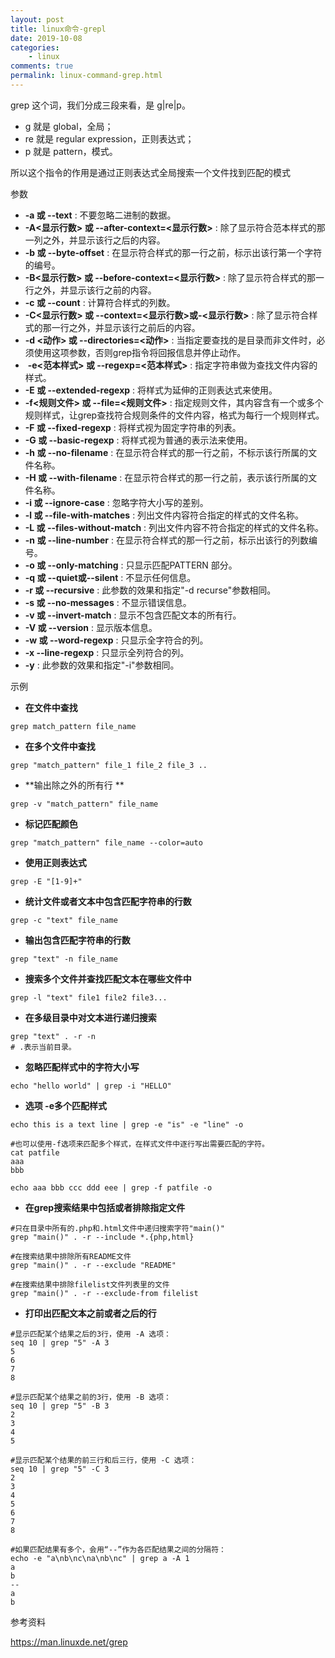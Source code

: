 ```yaml
---
layout: post
title: linux命令-grepl
date: 2019-10-08
categories:
    - linux
comments: true
permalink: linux-command-grep.html
---
```


grep 这个词，我们分成三段来看，是 g|re|p。

- g 就是 global，全局；
- re 就是 regular expression，正则表达式；
- p 就是 pattern，模式。

所以这个指令的作用是通过正则表达式全局搜索一个文件找到匹配的模式

参数

- **-a 或  --text** : 不要忽略二进制的数据。   
- **-A<显示行数> 或   --after-context=<显示行数>** : 除了显示符合范本样式的那一列之外，并显示该行之后的内容。   
- **-b  或 --byte-offset** : 在显示符合样式的那一行之前，标示出该行第一个字符的编号。   
- **-B<显示行数> 或  --before-context=<显示行数>** : 除了显示符合样式的那一行之外，并显示该行之前的内容。   
- **-c  或  --count** : 计算符合样式的列数。   
- **-C<显示行数>  或  --context=<显示行数>或-<显示行数>** : 除了显示符合样式的那一行之外，并显示该行之前后的内容。   
- **-d <动作>  或    --directories=<动作>** : 当指定要查找的是目录而非文件时，必须使用这项参数，否则grep指令将回报信息并停止动作。
- ​    **-e<范本样式> 或 --regexp=<范本样式>** : 指定字符串做为查找文件内容的样式。   
- **-E    或  --extended-regexp** : 将样式为延伸的正则表达式来使用。   
- **-f<规则文件> 或 --file=<规则文件>** : 指定规则文件，其内容含有一个或多个规则样式，让grep查找符合规则条件的文件内容，格式为每行一个规则样式。   
- **-F  或 --fixed-regexp** : 将样式视为固定字符串的列表。   
- **-G  或 --basic-regexp** : 将样式视为普通的表示法来使用。   
- **-h  或 --no-filename** : 在显示符合样式的那一行之前，不标示该行所属的文件名称。   
- **-H  或 --with-filename** : 在显示符合样式的那一行之前，表示该行所属的文件名称。   
- **-i  或  --ignore-case** : 忽略字符大小写的差别。   
- **-l   或 --file-with-matches** : 列出文件内容符合指定的样式的文件名称。   
- **-L 或  --files-without-match** : 列出文件内容不符合指定的样式的文件名称。   
- **-n  或 --line-number** : 在显示符合样式的那一行之前，标示出该行的列数编号。   
- **-o 或 --only-matching** : 只显示匹配PATTERN 部分。 
- **-q  或 --quiet或--silent** : 不显示任何信息。   
- **-r  或 --recursive** : 此参数的效果和指定"-d recurse"参数相同。   
- **-s   或 --no-messages** : 不显示错误信息。   
- **-v   或 --invert-match** : 显示不包含匹配文本的所有行。   
- **-V  或 --version** : 显示版本信息。   
- **-w 或  --word-regexp** : 只显示全字符合的列。   
- **-x    --line-regexp** : 只显示全列符合的列。   
- **-y** : 此参数的效果和指定"-i"参数相同。

示例

- **在文件中查找**

```
grep match_pattern file_name
```

- **在多个文件中查找**

```
grep "match_pattern" file_1 file_2 file_3 ..
```

- **输出除之外的所有行 **

```
grep -v "match_pattern" file_name
```

- **标记匹配颜色**

```
grep "match_pattern" file_name --color=auto
```

- **使用正则表达式**

```
grep -E "[1-9]+"
```

- **统计文件或者文本中包含匹配字符串的行数**

```
grep -c "text" file_name
```

- **输出包含匹配字符串的行数**

```
grep "text" -n file_name
```

- **搜索多个文件并查找匹配文本在哪些文件中**

```
grep -l "text" file1 file2 file3...
```

- **在多级目录中对文本进行递归搜索**

```
grep "text" . -r -n
# .表示当前目录。
```

- **忽略匹配样式中的字符大小写**

```
echo "hello world" | grep -i "HELLO"
```

- **选项 -e多个匹配样式**

```
echo this is a text line | grep -e "is" -e "line" -o

#也可以使用-f选项来匹配多个样式，在样式文件中逐行写出需要匹配的字符。
cat patfile
aaa
bbb

echo aaa bbb ccc ddd eee | grep -f patfile -o
```

- **在grep搜索结果中包括或者排除指定文件**

```
#只在目录中所有的.php和.html文件中递归搜索字符"main()"
grep "main()" . -r --include *.{php,html}

#在搜索结果中排除所有README文件
grep "main()" . -r --exclude "README"

#在搜索结果中排除filelist文件列表里的文件
grep "main()" . -r --exclude-from filelist
```

- **打印出匹配文本之前或者之后的行**

```
#显示匹配某个结果之后的3行，使用 -A 选项：
seq 10 | grep "5" -A 3
5
6
7
8

#显示匹配某个结果之前的3行，使用 -B 选项：
seq 10 | grep "5" -B 3
2
3
4
5

#显示匹配某个结果的前三行和后三行，使用 -C 选项：
seq 10 | grep "5" -C 3
2
3
4
5
6
7
8

#如果匹配结果有多个，会用“--”作为各匹配结果之间的分隔符：
echo -e "a\nb\nc\na\nb\nc" | grep a -A 1
a
b
--
a
b
```

参考资料

https://man.linuxde.net/grep